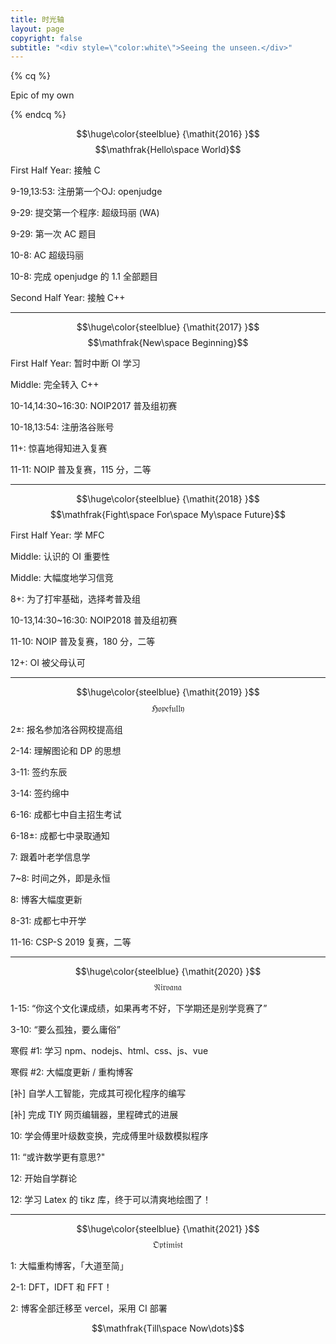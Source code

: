 ```yaml
---
title: 时光轴
layout: page
copyright: false
subtitle: "<div style=\"color:white\">Seeing the unseen.</div>"
---
```


<!-- placeholder -->

<style>
    .post__content p {
        text-align: center;
        color: steelblue;
        font-size: 2vh;
    }
    .post__content #title {
        color: steelblue;
        font-size: 5vh;
        font-weight: bold;
    }
</style>

{% cq %}
<p id="title">Epic of my own</p>
{% endcq %}

$$\huge\color{steelblue} {\mathit{2016} }$$
$$\mathfrak{Hello\space World}$$

<p>First Half Year: 接触 C</p>
<p>9-19,13:53: 注册第一个OJ: openjudge</p>
<p>9-29: 提交第一个程序: 超级玛丽 (WA)</p>
<p>9-29: 第一次 AC 题目</p>
<p>10-8: AC 超级玛丽</p>
<p>10-8: 完成 openjudge 的 1.1 全部题目</p>
<p>Second Half Year: 接触 C++</p>

---
$$\huge\color{steelblue} {\mathit{2017} }$$
$$\mathfrak{New\space Beginning}$$

<p>First Half Year: 暂时中断 OI 学习</p>
<p>Middle: 完全转入 C++</p>
<p>10-14,14:30~16:30: NOIP2017 普及组初赛</p>
<p>10-18,13:54: 注册洛谷账号</p>
<p>11+: 惊喜地得知进入复赛</p>
<p>11-11: NOIP 普及复赛，115 分，二等</p>

---
$$\huge\color{steelblue} {\mathit{2018} }$$
$$\mathfrak{Fight\space For\space My\space Future}$$

<p>First Half Year: 学 MFC</p>
<p>Middle: 认识的 OI 重要性</p>
<p>Middle: 大幅度地学习信竞</p>
<p>8+: 为了打牢基础，选择考普及组</p>
<p>10-13,14:30~16:30: NOIP2018 普及组初赛</p>
<p>11-10: NOIP 普及复赛，180 分，二等</p>
<p>12+: OI 被父母认可</p>

---
$$\huge\color{steelblue} {\mathit{2019} }$$
$$\mathfrak{Hopefully}$$

<p>2±: 报名参加洛谷网校提高组</p>
<p>2-14: 理解图论和 DP 的思想</p>
<p>3-11: 签约东辰</p>
<p>3-14: 签约绵中</p>
<p>6-16: 成都七中自主招生考试</p>
<p>6-18±: 成都七中录取通知</p>
<p>7: 跟着叶老学信息学</p>
<p>7~8: 时间之外，即是永恒</p>
<p>8: 博客大幅度更新</p>
<p>8-31: 成都七中开学</p>
<p>11-16: CSP-S 2019 复赛，二等</p>

---
$$\huge\color{steelblue} {\mathit{2020} }$$
$$\mathfrak{Nirvana}$$

<p>1-15: “你这个文化课成绩，如果再考不好，下学期还是别学竞赛了”</p>
<p>3-10: “要么孤独，要么庸俗”</p>
<p>寒假 #1: 学习 npm、nodejs、html、css、js、vue</p>
<p>寒假 #2: 大幅度更新 / 重构博客</p>
<p>[补] 自学人工智能，完成其可视化程序的编写</p>
<p>[补] 完成 TIY 网页编辑器，里程碑式的进展</p>
<p>10: 学会傅里叶级数变换，完成傅里叶级数模拟程序</p>
<p>11: “或许数学更有意思?"</p>
<p>12: 开始自学群论</p>
<p>12: 学习 Latex 的 tikz 库，终于可以清爽地绘图了！</p>

---
$$\huge\color{steelblue} {\mathit{2021} }$$
$$\mathfrak{Optimist}$$

<p>1: 大幅重构博客，「大道至简」</p>
<p>2-1: DFT，IDFT 和 FFT！</p>
<p>2: 博客全部迁移至 vercel，采用 CI 部署</p>

$$\mathfrak{Till\space Now\dots}$$